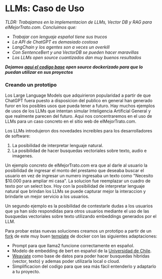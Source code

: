 # LLMs: Caso de Uso

*TLDR: Trabajamos en la implementacion de LLMs, Vector DB y RAG para elMejorTrato.com. Concluimos que:*
- *Trabajar con lenguaje español tiene sus trucos*
- *La API de ChatGPT es demasiado costosa*
- *LangChain y los agentes son a veces un overkill*
- *Con SentenceBert y una VectorDB se pueden hacer maravillas*
- *Los LLMs open source cuantizados dan muy buenos resultados*

_**Dejamos [aqui el codigo base](https://github.com/amiune/genai-stack/) open source dockerizado para que lo puedan utilizar en sus proyectos**_

### Creando un prototipo

Los Large Language Models que adquirieron popularidad a partir de que ChatGPT fuera puesto a disposicion del publico en general han generado furor en los posibles usos que pueda tener a futuro. 
Hay muchos ejemplos de usos de los LLMs que intentan simular Inteligencia Artificial General y que realmente parecen del futuro.
Aqui nos concentraremos en el uso de LLMs para un caso concreto en el sitio web de elMejorTrato.com.

Los LLMs introdujeron dos novedades increibles para los desarrolladores de software:
1. La posibilidad de interpretar lenguaje natural.
2. La posibilidad de hacer busquedas vectoriales sobre texto, audio e imagenes.

Un ejemplo concreto de elMejorTrato.com era que al darle al usuario la posibilidad de ingresar el monto del prestamo que deseaba buscar el usuario en vez de ingresar un numero ingresaba un texto como "Necesito $10.000 para ampliar mi casa". La solucion fue reemplazar un cuadro de texto por un select box. Hoy con la posibilidad de interpretar lenguaje natural que brindan los LLMs se puede capturar mejor la interaccion y brindarle un mejor servicio a los usuarios.

Un segundo ejemplo es la posibilidad de contestarle dudas a los usuarios que ya han sido respondidas para otros usuarios mediante el uso de las busquedas vectoriales sobre texto utilizando embeddings generados por el LLM.

Para probar estas nuevas soluciones creamos un prototipo a partir de un [fork](https://github.com/amiune/genai-stack) de este muy buen [template](https://github.com/docker/genai-stack) de docker con las siguientes adaptaciones:
- Prompt para que llama2 funcione correctamente en español.
- Modelo de embedding de bert en español de la [Universidad de Chile](https://huggingface.co/dccuchile/bert-base-spanish-wwm-cased).
- [Weaviate](https://weaviate.io/) como base de datos para poder hacer busquedas hibridas (vector, texto) y ademas poder utilizarla local o cloud.
- Simplificacion del codigo para que sea más fácil entenderlo y adaptarlo a tu proyecto.

